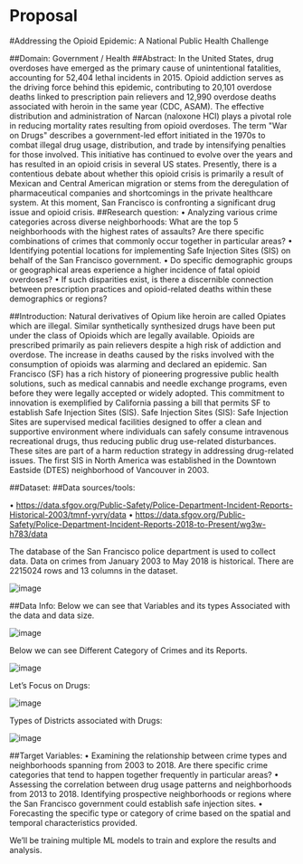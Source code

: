 # Proposal 

#Addressing the Opioid Epidemic: A National Public Health Challenge

##Domain: Government / Health
##Abstract:
In the United States, drug overdoses have emerged as the primary cause of unintentional fatalities, accounting for 52,404 lethal incidents in 2015. Opioid addiction serves as the driving force behind this epidemic, contributing to 20,101 overdose deaths linked to prescription pain relievers and 12,990 overdose deaths associated with heroin in the same year (CDC, ASAM). The effective distribution and administration of Narcan (naloxone HCl) plays a pivotal role in reducing mortality rates resulting from opioid overdoses.
The term "War on Drugs" describes a government-led effort initiated in the 1970s to combat illegal drug usage, distribution, and trade by intensifying penalties for those involved. This initiative has continued to evolve over the years and has resulted in an opioid crisis in several US states. Presently, there is a contentious debate about whether this opioid crisis is primarily a result of Mexican and Central American migration or stems from the deregulation of pharmaceutical companies and shortcomings in the private healthcare system. At this moment, San Francisco is confronting a significant drug issue and opioid crisis.
##Research question: 
•	Analyzing various crime categories across diverse neighborhoods: What are the top 5 neighborhoods with the highest rates of assaults? Are there specific combinations of crimes that commonly occur together in particular areas?
•	Identifying potential locations for implementing Safe Injection Sites (SIS) on behalf of the San Francisco government.
•	Do specific demographic groups or geographical areas experience a higher incidence of fatal opioid overdoses? 
•	If such disparities exist, is there a discernible connection between prescription practices and opioid-related deaths within these demographics or regions?

##Introduction:
	Natural derivatives of Opium like heroin are called Opiates which are illegal. Similar synthetically synthesized drugs have been put under the class of Opioids which are legally available. Opioids are prescribed primarily as pain relievers despite a high risk of addiction and overdose. The increase in deaths caused by the risks involved with the consumption of opioids was alarming and declared an epidemic.
San Francisco (SF) has a rich history of pioneering progressive public health solutions, such as medical cannabis and needle exchange programs, even before they were legally accepted or widely adopted. This commitment to innovation is exemplified by California passing a bill that permits SF to establish 
Safe Injection Sites (SIS).
Safe Injection Sites (SIS): Safe Injection Sites are supervised medical facilities designed to offer a clean and supportive environment where individuals can safely consume intravenous recreational drugs, thus reducing public drug use-related disturbances. These sites are part of a harm reduction strategy in addressing drug-related issues. The first SIS in North America was established in the Downtown Eastside (DTES) neighborhood of Vancouver in 2003.

##Dataset:
##Data sources/tools: 

•	https://data.sfgov.org/Public-Safety/Police-Department-Incident-Reports-Historical-2003/tmnf-yvry/data
•	https://data.sfgov.org/Public-Safety/Police-Department-Incident-Reports-2018-to-Present/wg3w-h783/data

The database of the San Francisco police department is used to collect data. Data on crimes from January 2003 to May 2018 is historical. There are 2215024 rows and 13 columns in the dataset.

 ![image](https://github.com/DATA-606-2023-FALL-TUESDAY/Jettem_Sushma/assets/144371682/b709e51f-e2e5-4a25-ad5d-1e23e4d4f5eb)

##Data Info:
Below we can see that Variables and its types Associated with the data and data size.
 
![image](https://github.com/DATA-606-2023-FALL-TUESDAY/Jettem_Sushma/assets/144371682/9f0a2f25-2e40-46cb-937e-026ded18f0e0)

Below we can see Different Category of Crimes and its Reports.
 

![image](https://github.com/DATA-606-2023-FALL-TUESDAY/Jettem_Sushma/assets/144371682/0c43ac06-c737-4768-9665-bd8191c5dc9e)





Let’s Focus on Drugs:
 
![image](https://github.com/DATA-606-2023-FALL-TUESDAY/Jettem_Sushma/assets/144371682/d38ff480-bdfc-4be2-8d84-60dbdf9fe71f)

Types of Districts associated with Drugs:
 
![image](https://github.com/DATA-606-2023-FALL-TUESDAY/Jettem_Sushma/assets/144371682/5b5d3fcc-7223-4c9f-8504-6bd5e6c0cfdc)

##Target Variables:
•	Examining the relationship between crime types and neighborhoods spanning from 2003 to 2018. Are there specific crime categories that tend to happen together frequently in particular areas?
•	Assessing the correlation between drug usage patterns and neighborhoods from 2013 to 2018. Identifying prospective neighborhoods or regions where the San Francisco government could establish safe injection sites.
•	Forecasting the specific type or category of crime based on the spatial and temporal characteristics provided.

We’ll be training multiple ML models to train and explore the results and analysis.


